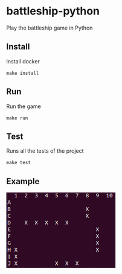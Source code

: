 # battleship-python
Play the battleship game in Python

## Install

Install docker

```
make install
```

## Run

Run the game

```
make run
```

## Test

Runs all the tests of the project

```
make test
```

## Example

![](docs/example.png)